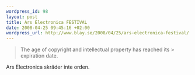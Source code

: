 ```yaml
--- 
wordpress_id: 98 
layout: post
title: Ars Electronica FESTIVAL 
date: 2008-04-25 09:45:16 +02:00 
wordpress_url: http://www.blay.se/2008/04/25/ars-electronica-festival/
---
```


> The age of copyright and intellectual property has reached its > expiration date.

Ars Electronica skräder inte orden. [ ](http://www.aec.at/en/festival2008/first_statement.asp) 